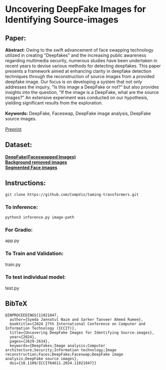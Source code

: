# Uncovering DeepFake Images for Identifying Source-images
## Paper:
**Abstract**: Owing to the swift advancement of face swapping technology utilized in creating ”Deepfakes” and the increasing public awareness regarding multimedia security, numerous studies have been undertaken in recent years to devise various methods for detecting deepfakes. This paper presents a framework aimed at enhancing clarity in deepfake detection techniques through the reconstruction of source images from a provided deepfake image. Our focus is on developing a system that not only addresses the inquiry, ”Is this image a DeepFake or not?” but also provides insights into the question, ”If the image is a DeepFake, what are the source images?” An extensive experiment was conducted on our hypothesis, yielding significant results from the exploration.
<br/><br/>
**Keywords:** DeepFake, Faceswap, DeepFake image analysis, DeepFake source images.
<br/><br/>
[Preprint](https://www.researchgate.net/publication/387024703_Uncovering_DeepFake_Images_for_Identifying_Source-images)<br/>

## Dataset:
[**DeepFake(Faceswapped Images)**](https://www.kaggle.com/datasets/syedajannatulnaim/deepfakeface-swapped-images-using-ffhq-dataset)<br/>
[**Background removed images**](https://www.kaggle.com/datasets/syedajannatulnaim/background-removed-images-of-ffhq-dataset?select=flickr_remb)<br/>
[**Segmented Face images**](https://www.kaggle.com/datasets/syedajannatulnaim/background-removed-images-of-ffhq-dataset?select=segmented_face)<br/>

## Instructions:
```
git clone https://github.com/CompVis/taming-transformers.git
```

### To inference:
```
python3 inference.py image-path
```

### For Gradio:

app.py


### To Train and Validation:

train.py

### To test individual model:
test.py



## BibTeX

```
@INPROCEEDINGS{11021847,
  author={Syeda Jannatul Naim and Sarker Tanveer Ahmed Rumee},
  booktitle={2024 27th International Conference on Computer and Information Technology (ICCIT)}, 
  title={Uncovering DeepFake Images for Identifying Source-images}, 
  year={2024},
  pages={2629-2634},
  keywords={Deepfakes;Image analysis;Computer architecture;Security;Information technology;Image reconstruction;Faces;DeepFake;Faceswap;DeepFake image analysis;DeepFake source images},
  doi={10.1109/ICCIT64611.2024.11021847}}

```


